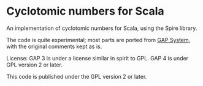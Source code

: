 Cyclotomic numbers for Scala
============================

An implementation of cyclotomic numbers for Scala, using the Spire library.

The code is quite experimental; most parts are ported from [GAP System](http://www.gap-system.org/Gap3/gap3.html),
with the original comments kept as is.

License: GAP 3 is under a license similar in spirit to GPL.
GAP 4 is under GPL version 2 or later.

This code is published under the GPL version 2 or later.
